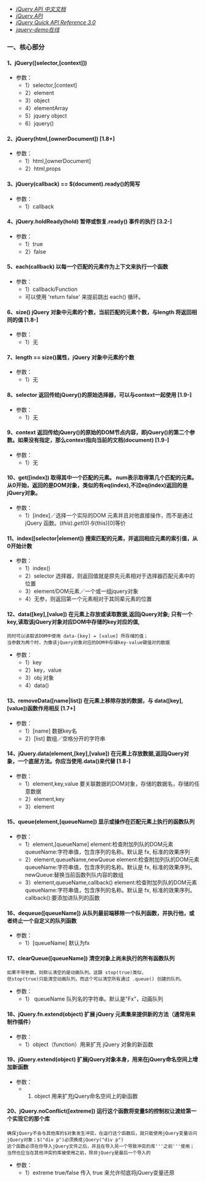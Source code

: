 * [*jQuery API 中文文档*](http://jquery.cuishifeng.cn/jQuery_html_ownerDocument.html)
* [*jQuery API*](http://www.css88.com/jqapi-1.9/)
* [*jQuery Quick API Reference 3.0*](https://oscarotero.com/jquery/)
* [*jquery-demo在线*](http://www.365mini.com/diy.php?f=jquery-selector-demo)

### 一、核心部分

#### 1、jQuery([selector,[context]]) 
* 参数：	
	* 1）selector,[context]
	* 2）element
	* 3）object
	* 4）elementArray
	* 5）jquery object
	* 6）jquery() 

#### 2、jQuery(html,[ownerDocument]) [1.8+]
* 参数： 	
	* 1）html,[ownerDocument]
	* 2）html,props

#### 3、jQuery(callback) == $(document).ready()的简写
* 参数：	
	* 1）callback

#### 4、jQuery.holdReady(hold) 暂停或恢复.ready() 事件的执行 [3.2-]
* 参数：	
	* 1）true
	* 2）false

#### 5、each(callback) 以每一个匹配的元素作为上下文来执行一个函数
* 参数：	
	* 1）callback/Function
	* 可以使用 'return false' 来提前跳出 each() 循环。

#### 6、size() jQuery 对象中元素的个数，当前匹配的元素个数，与length 将返回相同的值 [1.8-]
* 参数：	
	* 1）无

#### 7、length == size()属性，jQuery 对象中元素的个数
* 参数：	
	* 1）无

#### 8、selector 返回传给jQuery()的原始选择器，可以与context一起使用 [1.9-]
* 参数：	
	* 1）无

#### 9、context 返回传给jQuery()的原始的DOM节点内容，即jQuery()的第二个参数。如果没有指定，那么context指向当前的文档(document) [1.9-]
* 参数：	
	* 1）无

#### 10、get([index]) 取得其中一个匹配的元素。 num表示取得第几个匹配的元素。从0开始，返回的是DOM对象，类似的有eq(index),不过eq(index)返回的是jQuery对象。
* 参数：	
	* 1）[index]／选择一个实际的DOM 元素并且对他直接操作，而不是通过 jQuery 函数。$(this).get(0)与$(this)[0]等价

#### 11、index([selector|element]) 搜索匹配的元素，并返回相应元素的索引值，从0开始计数
* 参数：	
	* 1）index()
	* 2）selector 选择器，则返回值就是原先元素相对于选择器匹配元素中的位置
	* 3）element/DOM元素／一个或一组jquery对象
	* 4）无参，则返回第一个元素相对于其同辈元素的位置

#### 12、data([key],[value]) 在元素上存放或读取数据,返回jQuery对象; 只有一个key,读取该jQuery对象对应DOM中存储的key对应的值,
	同时可以读取该DOM中使用 data-[key] = [value] 所存储的值；
	当参数为两个时，为像该jQuery对象对应的DOM中存储key-value键值对的数据
* 参数：	
	* 1）key
	* 2）key，value
	* 3）obj 对象
	* 4）data()

#### 13、removeData([name|list]) 在元素上移除存放的数据，与 data([key], [value])函数作用相反 [1.7+]
* 参数：	
	* 1）[name] 数据key名
	* 2）[list] 数组／空格分开的字符串

#### 14、jQuery.data(element,[key],[value]) 在元素上存放数据,返回jQuery对象，一个底层方法。你应当使用.data()来代替 [1.8-]
* 参数：	
	* 1）element,key,value 要关联数据的DOM对象，存储的数据名，存储的任意数据
	* 2）element,key
	* 3）element

#### 15、queue(element,[queueName]) 显示或操作在匹配元素上执行的函数队列
* 参数：	
	* 1）element,[queueName]
		element:检查附加列队的DOM元素
		queueName:字符串值，包含序列的名称。默认是 fx, 标准的效果序列
	* 2）element,queueName,newQueue
		element:检查附加列队的DOM元素
		queueName:字符串值，包含序列的名称。默认是 fx, 标准的效果序列。
		newQueue:替换当前函数列队内容的数组
	* 3）element,queueName,callback()
		element:检查附加列队的DOM元素
		queueName:字符串值，包含序列的名称。默认是 fx, 标准的效果序列。
		callback():要添加进队列的函数

#### 16、dequeue([queueName]) 从队列最前端移除一个队列函数，并执行他，或者终止一个自定义的队列函数
* 参数：	
	* 1）[queueName] 默认为fx

#### 17、clearQueue([queueName]) 清空对象上尚未执行的所有函数队列
	如果不带参数，则默认清空的是动画队列。这跟 stop(true)类似，
	但stop(true)只能清空动画队列，而这个可以清空所有通过 .queue() 创建的队列。
* 参数： 	
	* 1） queueName 队列名的字符串。默认是"Fx"，动画队列

#### 18、jQuery.fn.extend(object) 扩展 jQuery 元素集来提供新的方法（通常用来制作插件）
* 参数：	
	* 1）object（function）用来扩充 jQuery 对象的新函数

#### 19、jQuery.extend(object) 扩展jQuery对象本身，用来在jQuery命名空间上增加新函数
* 参数：	
	* 1) object 用来扩充jQuery命名空间上的新函数

#### 20、jQuery.noConflict([extreme])  运行这个函数将变量$的控制权让渡给第一个实现它的那个库
	确保jQuery不会与其他库的$对象发生冲突，在运行这个函数后，就只能使用jQuery变量访问jQuery对象；$("div p")必须换成jQuery("div p")
	这个函数必须在你导入jQuery文件之后，并且在导入另一个导致冲突的库'''之前'''使用；
	当然也应当在其他冲突的库被使用之前，除非jQuery是最后一个导入的
* 参数：	
	* 1）extreme 
		true/false
		传入 true 来允许彻底将jQuery变量还原

